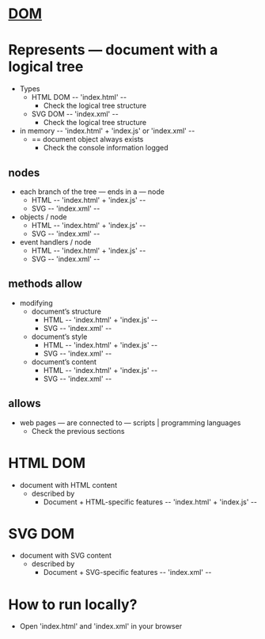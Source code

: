 # [DOM](https://developer.mozilla.org/en-US/docs/Web/API/Document_Object_Model)

# Represents — document with a logical tree
* Types
  * HTML DOM -- 'index.html' --
    * Check the logical tree structure
  * SVG DOM -- 'index.xml' --
    * Check the logical tree structure
* in memory -- 'index.html' + 'index.js' or 'index.xml' --
  * == document object always exists
    * Check the console information logged
## nodes
  * each branch of the tree — ends in a — node
    * HTML -- 'index.html' + 'index.js' -- 
    * SVG -- 'index.xml' --
  * objects / node
    * HTML -- 'index.html' + 'index.js' --
    * SVG -- 'index.xml' --
  * event handlers / node
    * HTML -- 'index.html' + 'index.js' --
    * SVG -- 'index.xml' --
## methods allow
* modifying
  * document’s structure
    * HTML -- 'index.html' + 'index.js' --
    * SVG -- 'index.xml' --
  * document’s style
    * HTML -- 'index.html' + 'index.js' --
    * SVG -- 'index.xml' --
  * document’s content
    * HTML -- 'index.html' + 'index.js' --
    * SVG -- 'index.xml' --
## allows
* web pages — are connected to — scripts | programming languages
  * Check the previous sections

# HTML DOM
* document with HTML content
  * described by
    * Document + HTML-specific features -- 'index.html' + 'index.js' --

# SVG DOM
* document with SVG content
  * described by
    * Document + SVG-specific features -- 'index.xml' --

# How to run locally?
* Open 'index.html' and 'index.xml' in your browser
